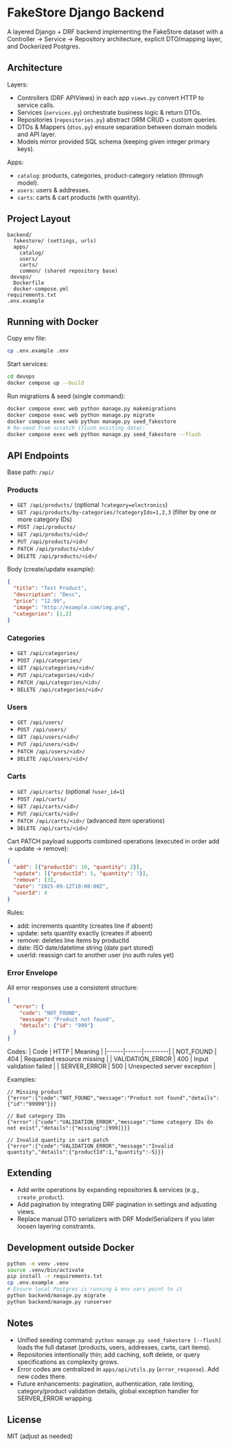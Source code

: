 # FakeStore Django Backend

A layered Django + DRF backend implementing the FakeStore dataset with a Controller → Service → Repository architecture, explicit DTO/mapping layer, and Dockerized Postgres.

## Architecture

Layers:
- Controllers (DRF APIViews) in each app `views.py` convert HTTP to service calls.
- Services (`services.py`) orchestrate business logic & return DTOs.
- Repositories (`repositories.py`) abstract ORM CRUD + custom queries.
- DTOs & Mappers (`dtos.py`) ensure separation between domain models and API layer.
- Models mirror provided SQL schema (keeping given integer primary keys).

Apps:
- `catalog`: products, categories, product-category relation (through model).
- `users`: users & addresses.
- `carts`: carts & cart products (with quantity).

## Project Layout
```
backend/
  fakestore/ (settings, urls)
  apps/
    catalog/
    users/
    carts/
    common/ (shared repository base)
 devops/
  Dockerfile
  docker-compose.yml
requirements.txt
.env.example
```

## Running with Docker

Copy env file:
```bash
cp .env.example .env
```

Start services:
```bash
cd devops
docker compose up --build
```

Run migrations & seed (single command):
```bash
docker compose exec web python manage.py makemigrations
docker compose exec web python manage.py migrate
docker compose exec web python manage.py seed_fakestore
# Re-seed from scratch (flush existing data):
docker compose exec web python manage.py seed_fakestore --flush
```

## API Endpoints

Base path: `/api/`

### Products
- `GET /api/products/` (optional `?category=electronics`)
- `GET /api/products/by-categories/?categoryIds=1,2,3` (filter by one or more category IDs)
- `POST /api/products/`
- `GET /api/products/<id>/`
- `PUT /api/products/<id>/`
- `PATCH /api/products/<id>/`
- `DELETE /api/products/<id>/`

Body (create/update example):
```json
{
  "title": "Test Product",
  "description": "Desc",
  "price": "12.99",
  "image": "http://example.com/img.png",
  "categories": [1,2]
}
```

### Categories
- `GET /api/categories/`
- `POST /api/categories/`
- `GET /api/categories/<id>/`
- `PUT /api/categories/<id>/`
- `PATCH /api/categories/<id>/`
- `DELETE /api/categories/<id>/`

### Users
- `GET /api/users/`
- `POST /api/users/`
- `GET /api/users/<id>/`
- `PUT /api/users/<id>/`
- `PATCH /api/users/<id>/`
- `DELETE /api/users/<id>/`

### Carts
- `GET /api/carts/` (optional `?user_id=1`)
- `POST /api/carts/`
- `GET /api/carts/<id>/`
- `PUT /api/carts/<id>/`
- `PATCH /api/carts/<id>/` (advanced item operations)
- `DELETE /api/carts/<id>/`

Cart PATCH payload supports combined operations (executed in order add → update → remove):
```json
{
  "add": [{"productId": 10, "quantity": 2}],
  "update": [{"productId": 5, "quantity": 7}],
  "remove": [3],
  "date": "2025-09-12T10:00:00Z",
  "userId": 4
}
```
Rules:
- add: increments quantity (creates line if absent)
- update: sets quantity exactly (creates if absent)
- remove: deletes line items by productId
- date: ISO date/datetime string (date part stored)
- userId: reassign cart to another user (no auth rules yet)

### Error Envelope
All error responses use a consistent structure:
```json
{
  "error": {
    "code": "NOT_FOUND",
    "message": "Product not found",
    "details": {"id": "999"}
  }
}
```
Codes:
| Code | HTTP | Meaning |
|------|------|---------|
| NOT_FOUND | 404 | Requested resource missing |
| VALIDATION_ERROR | 400 | Input validation failed |
| SERVER_ERROR | 500 | Unexpected server exception |

Examples:
```jsonc
// Missing product
{"error":{"code":"NOT_FOUND","message":"Product not found","details":{"id":"99999"}}}

// Bad category IDs
{"error":{"code":"VALIDATION_ERROR","message":"Some category IDs do not exist","details":{"missing":[999]}}}

// Invalid quantity in cart patch
{"error":{"code":"VALIDATION_ERROR","message":"Invalid quantity","details":{"productId":1,"quantity":-5}}}
```

## Extending
- Add write operations by expanding repositories & services (e.g., `create_product`).
- Add pagination by integrating DRF pagination in settings and adjusting views.
- Replace manual DTO serializers with DRF ModelSerializers if you later loosen layering constraints.

## Development outside Docker
```bash
python -m venv .venv
source .venv/bin/activate
pip install -r requirements.txt
cp .env.example .env
# Ensure local Postgres is running & env vars point to it
python backend/manage.py migrate
python backend/manage.py runserver
```

## Notes
- Unified seeding command: `python manage.py seed_fakestore [--flush]` loads the full dataset (products, users, addresses, carts, cart items).
- Repositories intentionally thin; add caching, soft delete, or query specifications as complexity grows.
- Error codes are centralized in `apps/api/utils.py` (`error_response`). Add new codes there.
- Future enhancements: pagination, authentication, rate limiting, category/product validation details, global exception handler for SERVER_ERROR wrapping.

## License
MIT (adjust as needed)
